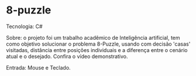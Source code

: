 # 8-puzzle

Tecnologia: C#

Sobre: o projeto foi um trabalho acadêmico de Inteligência artificial, tem como objetivo solucionar o problema 8-Puzzle, usando com decisão 'casas' visitadas, distância entre posições individuais e a diferença entre o cenário atual e o desejado. Confira o vídeo demonstrativo.

Entrada: Mouse e Teclado.
